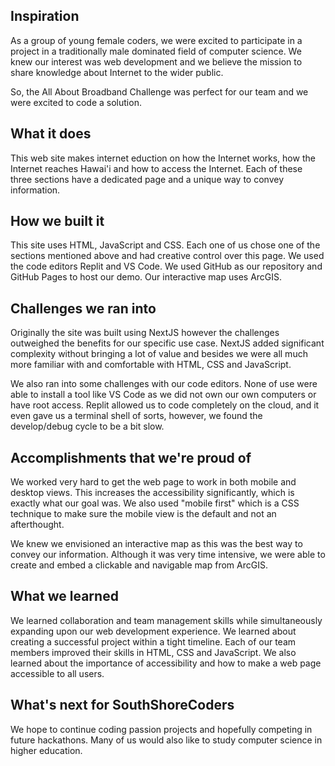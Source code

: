 ## Inspiration
As a group of young female coders, we were excited to participate in a project in a traditionally male dominated field of computer science. We knew our interest was web development and we believe the mission to share knowledge about Internet to the wider public.

So, the All About Broadband Challenge was perfect for our team and we were excited to code a solution. 

## What it does
This web site makes internet eduction on how the Internet works, how the Internet reaches Hawai'i and how to access the Internet. Each of these three sections have a dedicated page and a unique way to convey information. 

## How we built it
This site uses HTML, JavaScript and CSS. Each one of us chose one of the sections mentioned above and had creative control over this page. We used the code editors Replit and VS Code. We used GitHub as our repository and GitHub Pages to host our demo. Our interactive map uses ArcGIS.

## Challenges we ran into
Originally the site was built using NextJS however the challenges outweighed the benefits for our specific use case. NextJS added significant complexity without bringing a lot of value and besides we were all much more familiar with and comfortable with HTML, CSS and JavaScript.

We also ran into some challenges with our code editors. None of use were able to install a tool like VS Code as we did not own our own computers or have root access. Replit allowed us to code completely on the cloud, and it even gave us a terminal shell of sorts, however, we found the develop/debug cycle to be a bit slow.

## Accomplishments that we're proud of
We worked very hard to get the web page to work in both mobile and desktop views. This increases the accessibility significantly, which is exactly what our goal was. We also used "mobile first" which is a CSS technique to make sure the mobile view is the default and not an afterthought.

We knew we envisioned an interactive map as this was the best way to convey our information. Although it was very time intensive, we were able to create and embed a clickable and navigable map from ArcGIS.

## What we learned
We learned collaboration and team management skills while simultaneously expanding upon our web development experience. We learned about creating a successful project within a tight timeline. Each of our team members improved their skills in HTML, CSS and JavaScript. We also learned about the importance of accessibility and how to make a web page accessible to all users.

## What's next for SouthShoreCoders
We hope to continue coding passion projects and hopefully competing in future hackathons. Many of us would also like to study computer science in higher education. 
